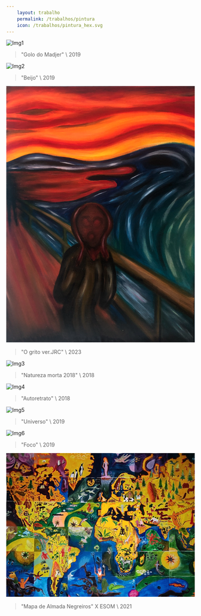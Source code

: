 ```yaml
---
    layout: trabalho
    permalink: /trabalhos/pintura
    icon: /trabalhos/pintura_hex.svg
---
```


![Img1](/assets/trabalhos/pintura/pi1.jpg)
> "Golo do Madjer" \ 2019

![Img2](/assets/trabalhos/pintura/pi2.jpg)
> "Beijo" \ 2019

![Img7](/assets/trabalhos/pintura/pi72.jpg)
> "O grito ver.JRC" \ 2023

![Img3](/assets/trabalhos/pintura/pi3.jpg)
> "Natureza morta 2018" \ 2018

![Img4](/assets/trabalhos/pintura/pi4.jpg)
> "Autoretrato" \ 2018

![Img5](/assets/trabalhos/pintura/pi5.jpg)
> "Universo" \ 2019

![Img6](/assets/trabalhos/pintura/pi6.jpg)
> "Foco" \ 2019

![Img8](/assets/trabalhos/pintura/pi8.jpg)
> "Mapa de Almada Negreiros" X ESOM \ 2021